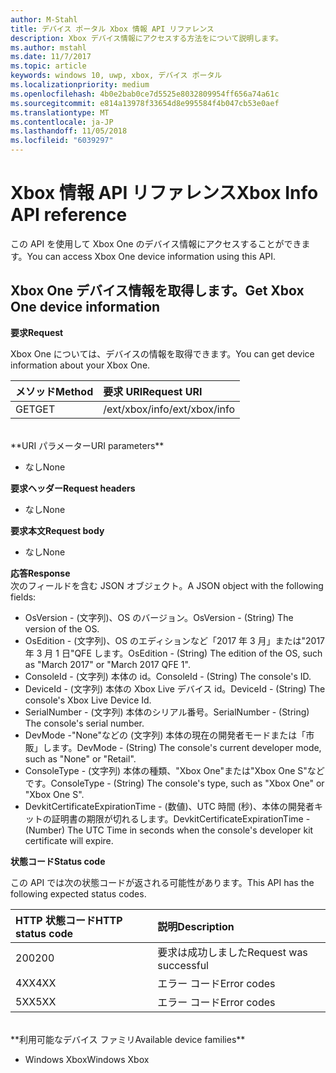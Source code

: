 ```yaml
---
author: M-Stahl
title: デバイス ポータル Xbox 情報 API リファレンス
description: Xbox デバイス情報にアクセスする方法をについて説明します。
ms.author: mstahl
ms.date: 11/7/2017
ms.topic: article
keywords: windows 10, uwp, xbox, デバイス ポータル
ms.localizationpriority: medium
ms.openlocfilehash: 4b0e2bab0ce7d5525e8032809954ff656a74a61c
ms.sourcegitcommit: e814a13978f33654d8e995584f4b047cb53e0aef
ms.translationtype: MT
ms.contentlocale: ja-JP
ms.lasthandoff: 11/05/2018
ms.locfileid: "6039297"
---
```

# <a name="xbox-info-api-reference"></a><span data-ttu-id="89588-104">Xbox 情報 API リファレンス</span><span class="sxs-lookup"><span data-stu-id="89588-104">Xbox Info API reference</span></span>   
<span data-ttu-id="89588-105">この API を使用して Xbox One のデバイス情報にアクセスすることができます。</span><span class="sxs-lookup"><span data-stu-id="89588-105">You can access Xbox One device information using this API.</span></span>

## <a name="get-xbox-one-device-information"></a><span data-ttu-id="89588-106">Xbox One デバイス情報を取得します。</span><span class="sxs-lookup"><span data-stu-id="89588-106">Get Xbox One device information</span></span>

**<span data-ttu-id="89588-107">要求</span><span class="sxs-lookup"><span data-stu-id="89588-107">Request</span></span>**

<span data-ttu-id="89588-108">Xbox One については、デバイスの情報を取得できます。</span><span class="sxs-lookup"><span data-stu-id="89588-108">You can get device information about your Xbox One.</span></span>

<span data-ttu-id="89588-109">メソッド</span><span class="sxs-lookup"><span data-stu-id="89588-109">Method</span></span>      | <span data-ttu-id="89588-110">要求 URI</span><span class="sxs-lookup"><span data-stu-id="89588-110">Request URI</span></span>
:------     | :-----
<span data-ttu-id="89588-111">GET</span><span class="sxs-lookup"><span data-stu-id="89588-111">GET</span></span> | <span data-ttu-id="89588-112">/ext/xbox/info</span><span class="sxs-lookup"><span data-stu-id="89588-112">/ext/xbox/info</span></span>
<br />
**<span data-ttu-id="89588-113">URI パラメーター</span><span class="sxs-lookup"><span data-stu-id="89588-113">URI parameters</span></span>**

- <span data-ttu-id="89588-114">なし</span><span class="sxs-lookup"><span data-stu-id="89588-114">None</span></span>

**<span data-ttu-id="89588-115">要求ヘッダー</span><span class="sxs-lookup"><span data-stu-id="89588-115">Request headers</span></span>**

- <span data-ttu-id="89588-116">なし</span><span class="sxs-lookup"><span data-stu-id="89588-116">None</span></span>

**<span data-ttu-id="89588-117">要求本文</span><span class="sxs-lookup"><span data-stu-id="89588-117">Request body</span></span>**

- <span data-ttu-id="89588-118">なし</span><span class="sxs-lookup"><span data-stu-id="89588-118">None</span></span>

**<span data-ttu-id="89588-119">応答</span><span class="sxs-lookup"><span data-stu-id="89588-119">Response</span></span>**   
<span data-ttu-id="89588-120">次のフィールドを含む JSON オブジェクト。</span><span class="sxs-lookup"><span data-stu-id="89588-120">A JSON object with the following fields:</span></span>

* <span data-ttu-id="89588-121">OsVersion - (文字列)、OS のバージョン。</span><span class="sxs-lookup"><span data-stu-id="89588-121">OsVersion - (String) The version of the OS.</span></span>
* <span data-ttu-id="89588-122">OsEdition - (文字列)、OS のエディションなど「2017 年 3 月」または"2017 年 3 月 1 日"QFE します。</span><span class="sxs-lookup"><span data-stu-id="89588-122">OsEdition - (String) The edition of the OS, such as "March 2017" or "March 2017 QFE 1".</span></span>
* <span data-ttu-id="89588-123">ConsoleId - (文字列) 本体の id。</span><span class="sxs-lookup"><span data-stu-id="89588-123">ConsoleId - (String) The console's ID.</span></span>
* <span data-ttu-id="89588-124">DeviceId - (文字列) 本体の Xbox Live デバイス id。</span><span class="sxs-lookup"><span data-stu-id="89588-124">DeviceId - (String) The console's Xbox Live Device Id.</span></span>
* <span data-ttu-id="89588-125">SerialNumber - (文字列) 本体のシリアル番号。</span><span class="sxs-lookup"><span data-stu-id="89588-125">SerialNumber - (String) The console's serial number.</span></span>
* <span data-ttu-id="89588-126">DevMode -"None"などの (文字列) 本体の現在の開発者モードまたは「市販」します。</span><span class="sxs-lookup"><span data-stu-id="89588-126">DevMode - (String) The console's current developer mode, such as "None" or "Retail".</span></span>
* <span data-ttu-id="89588-127">ConsoleType - (文字列) 本体の種類、"Xbox One"または"Xbox One S"などです。</span><span class="sxs-lookup"><span data-stu-id="89588-127">ConsoleType - (String) The console's type, such as "Xbox One" or "Xbox One S".</span></span>
* <span data-ttu-id="89588-128">DevkitCertificateExpirationTime - (数値)、UTC 時間 (秒)、本体の開発者キットの証明書の期限が切れるします。</span><span class="sxs-lookup"><span data-stu-id="89588-128">DevkitCertificateExpirationTime - (Number) The UTC Time in seconds when the console's developer kit certificate will expire.</span></span>

**<span data-ttu-id="89588-129">状態コード</span><span class="sxs-lookup"><span data-stu-id="89588-129">Status code</span></span>**

<span data-ttu-id="89588-130">この API では次の状態コードが返される可能性があります。</span><span class="sxs-lookup"><span data-stu-id="89588-130">This API has the following expected status codes.</span></span>

<span data-ttu-id="89588-131">HTTP 状態コード</span><span class="sxs-lookup"><span data-stu-id="89588-131">HTTP status code</span></span>      | <span data-ttu-id="89588-132">説明</span><span class="sxs-lookup"><span data-stu-id="89588-132">Description</span></span>
:------     | :-----
<span data-ttu-id="89588-133">200</span><span class="sxs-lookup"><span data-stu-id="89588-133">200</span></span> | <span data-ttu-id="89588-134">要求は成功しました</span><span class="sxs-lookup"><span data-stu-id="89588-134">Request was successful</span></span>
<span data-ttu-id="89588-135">4XX</span><span class="sxs-lookup"><span data-stu-id="89588-135">4XX</span></span> | <span data-ttu-id="89588-136">エラー コード</span><span class="sxs-lookup"><span data-stu-id="89588-136">Error codes</span></span>
<span data-ttu-id="89588-137">5XX</span><span class="sxs-lookup"><span data-stu-id="89588-137">5XX</span></span> | <span data-ttu-id="89588-138">エラー コード</span><span class="sxs-lookup"><span data-stu-id="89588-138">Error codes</span></span>

<br />
**<span data-ttu-id="89588-139">利用可能なデバイス ファミリ</span><span class="sxs-lookup"><span data-stu-id="89588-139">Available device families</span></span>**

* <span data-ttu-id="89588-140">Windows Xbox</span><span class="sxs-lookup"><span data-stu-id="89588-140">Windows Xbox</span></span>